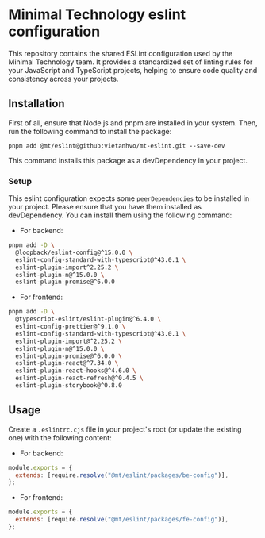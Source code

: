 # Minimal Technology eslint configuration

This repository contains the shared ESLint configuration used by the Minimal Technology team. It provides a standardized set of linting rules for your JavaScript and TypeScript projects, helping to ensure code quality and consistency across your projects.

## Installation

First of all, ensure that Node.js and pnpm are installed in your system. Then, run the following command to install the package:

```
pnpm add @mt/eslint@github:vietanhvo/mt-eslint.git --save-dev
```

This command installs this package as a devDependency in your project.

### Setup

This eslint configuration expects some `peerDependencies` to be installed in your project. Please ensure that you have them installed as devDependency.
You can install them using the following command:

- For backend:

```bash
pnpm add -D \
  @loopback/eslint-config@^15.0.0 \
  eslint-config-standard-with-typescript@^43.0.1 \
  eslint-plugin-import^2.25.2 \
  eslint-plugin-n@^15.0.0 \
  eslint-plugin-promise@^6.0.0
```

- For frontend:

```bash
pnpm add -D \
  @typescript-eslint/eslint-plugin@^6.4.0 \
  eslint-config-prettier@^9.1.0 \
  eslint-config-standard-with-typescript@^43.0.1 \
  eslint-plugin-import@^2.25.2 \
  eslint-plugin-n@^15.0.0 \
  eslint-plugin-promise@^6.0.0 \
  eslint-plugin-react@^7.34.0 \
  eslint-plugin-react-hooks@^4.6.0 \
  eslint-plugin-react-refresh@^0.4.5 \
  eslint-plugin-storybook@^0.8.0
```

## Usage

Create a `.eslintrc.cjs` file in your project's root (or update the existing one) with the following content:

- For backend:

```javascript
module.exports = {
  extends: [require.resolve("@mt/eslint/packages/be-config")],
};
```

- For frontend:

```javascript
module.exports = {
  extends: [require.resolve("@mt/eslint/packages/fe-config")],
};
```
